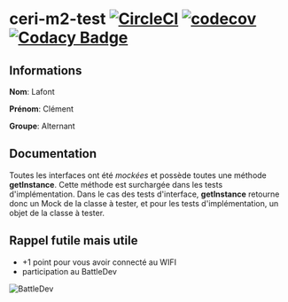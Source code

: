 # ceri-m2-test [![CircleCI](https://circleci.com/gh/johnrazeur/ceri-m1-test-2017.svg?style=svg)](https://circleci.com/gh/johnrazeur/ceri-m1-test-2017) [![codecov](https://codecov.io/gh/johnrazeur/ceri-m1-test-2017/branch/master/graph/badge.svg)](https://codecov.io/gh/johnrazeur/ceri-m1-test-2017)[![Codacy Badge](https://api.codacy.com/project/badge/Grade/3bc79365c7ab43e5917db9f5d9b7e1e1)](https://www.codacy.com/app/johnrazeur/ceri-m1-test-2017?utm_source=github.com&amp;utm_medium=referral&amp;utm_content=johnrazeur/ceri-m1-test-2017&amp;utm_campaign=Badge_Grade)

## Informations

**Nom**: Lafont

**Prénom**: Clément

**Groupe**: Alternant

## Documentation

Toutes les interfaces ont été *mockées* et possède toutes une méthode **getInstance**.
Cette méthode est surchargée dans les tests d'implémentation. Dans le cas des tests d'interface, **getInstance**
retourne donc un Mock de la classe à tester, et pour les tests d'implémentation, un objet de la classe à tester.

## Rappel futile mais utile

+ +1 point pour vous avoir connecté au WIFI
+ participation au BattleDev

![BattleDev](https://i.imgur.com/HQhysWy.png)
